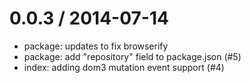 
0.0.3 / 2014-07-14
==================

 * package: updates to fix browserify
 * package: add "repository" field to package.json (#5)
 * index: adding dom3 mutation event support (#4)
